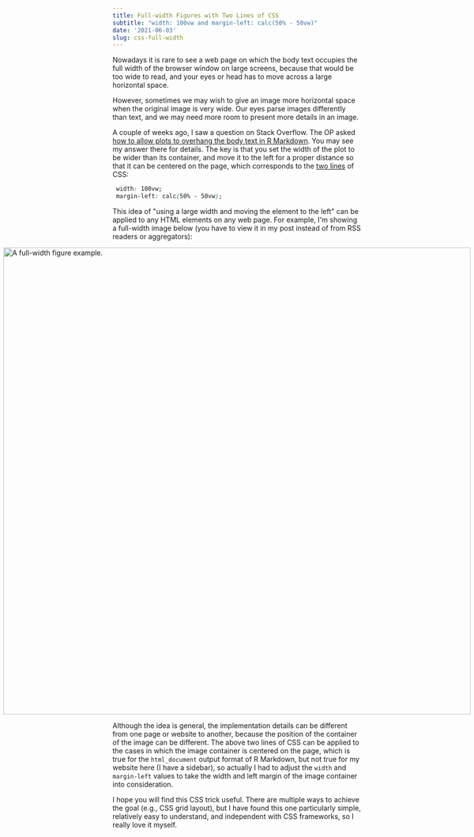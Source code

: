 ```yaml
---
title: Full-width Figures with Two Lines of CSS
subtitle: "width: 100vw and margin-left: calc(50% - 50vw)"
date: '2021-06-03'
slug: css-full-width
---
```


Nowadays it is rare to see a web page on which the body text occupies the full
width of the browser window on large screens, because that would be too wide to
read, and your eyes or head has to move across a large horizontal space.

However, sometimes we may wish to give an image more horizontal space when the
original image is very wide. Our eyes parse images differently than text, and we
may need more room to present more details in an image.

A couple of weeks ago, I saw a question on Stack Overflow. The OP asked [how to
allow plots to overhang the body text in R
Markdown](https://stackoverflow.com/q/67630290/559676). You may see my answer
there for details. The key is that you set the width of the plot to be wider
than its container, and move it to the left for a proper distance so that it can
be centered on the page, which corresponds to the [two
lines](https://twitter.com/xieyihui/status/1070927818920472577) of CSS:

``` css
 width: 100vw;
 margin-left: calc(50% - 50vw);
```

This idea of "using a large width and moving the element to the left" can be
applied to any HTML elements on any web page. For example, I'm showing a
full-width image below (you have to view it in my post instead of from RSS
readers or aggregators):

<style type="text/css">
.fullwidth-example {
  max-width: none;
  width: calc(100vw - 1em);
  margin-left: calc(50% - 50vw + .5em);
}
@media screen and (min-width: 961px) {
  .fullwidth-example {
    width: calc(100vw - 214px);
    margin-left: calc(50% - 50vw + 106px);
  }
}
</style>

<img src="https://prose.yihui.org/post/2020/11/10/r-markdown-demo/index_files/figure-html/sunspots-1.svg" alt="A full-width figure example." class="fullwidth-example" />

Although the idea is general, the implementation details can be different from
one page or website to another, because the position of the container of the
image can be different. The above two lines of CSS can be applied to the cases
in which the image container is centered on the page, which is true for the
`html_document` output format of R Markdown, but not true for my website here (I
have a sidebar), so actually I had to adjust the `width` and `margin-left`
values to take the width and left margin of the image container into
consideration.

I hope you will find this CSS trick useful. There are multiple ways to achieve
the goal (e.g., CSS grid layout), but I have found this one particularly simple,
relatively easy to understand, and independent with CSS frameworks, so I really
love it myself.
